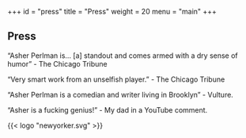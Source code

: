 +++
id = "press"
title = "Press"
weight = 20
menu = "main"
+++

## Press

“Asher Perlman is… \[a\] standout and comes armed with a dry sense of humor” - The Chicago Tribune

“Very smart work from an unselfish player.” - The Chicago Tribune

“Asher Perlman is a comedian and writer living in Brooklyn” - Vulture.

“Asher is a fucking genius!” - My dad in a YouTube comment.

{{<  logo "newyorker.svg" >}}